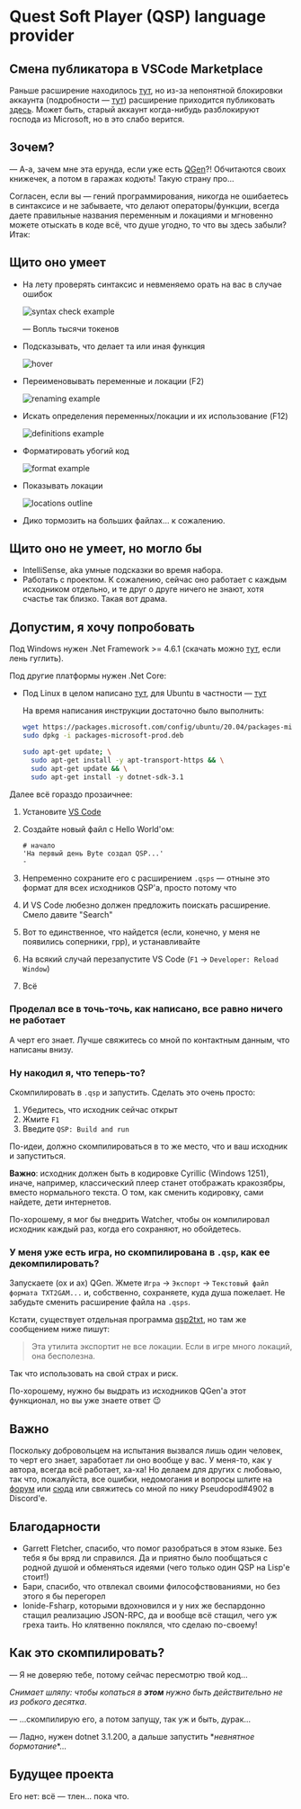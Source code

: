 # Quest Soft Player (QSP) language provider

## Смена публикатора в VSCode Marketplace

Раньше расширение находилось [тут](https://marketplace.visualstudio.com/items?itemName=Fering.qsp), но из-за непонятной блокировки аккаунта (подробности — [тут](https://github.com/QSPFoundation/Qsp.FSharp.VsCode/issues/44)) расширение приходится публиковать [здесь](https://marketplace.visualstudio.com/items?itemName=QSPFoundation.qsp-official). Может быть, старый аккаунт когда-нибудь разблокируют господа из Microsoft, но в это слабо верится.

## Зочем?

— А-а, зачем мне эта ерунда, если уже есть [QGen](http://qsp.su/index.php?option=com_content&task=view&id=46&Itemid=56)?! Обчитаются своих книжечек, а потом в гаражах кодють! Такую страну про...

Согласен, если вы — гений программирования, никогда не ошибаетесь в синтаксисе и не забываете, что делают операторы/функции, всегда даете правильные названия переменным и локациями и мгновенно можете отыскать в коде всё, что душе угодно, то что вы здесь забыли? Итак:

## Щито оно умеет

* На лету проверять синтаксис и невменяемо орать на вас в случае ошибок

    ![syntax check example](Images/syntaxChecker.gif?raw=true)

    — Вопль тысячи токенов
* Подсказывать, что делает та или иная функция

    ![hover](Images/hover.gif?raw=true "Hover")
* Переименовывать переменные и локации (F2)

    ![renaming example](Images/rename.gif?raw=true)
* Искать определения переменных/локации и их использование (F12)

    ![definitions example](Images/definitions.gif?raw=true)
* Форматировать убогий код

    ![format example](Images/format.gif?raw=true)
* Показывать локации

    ![locations outline](Images/locations.gif?raw=true)
* Дико тормозить на больших файлах... к сожалению.

## Щито оно **не** умеет, но могло бы

* IntelliSense, aka умные подсказки во время набора.
* Работать с проектом. К сожалению, сейчас оно работает с каждым исходником отдельно, и те друг о друге ничего не знают, хотя счастье так близко. Такая вот драма.

## Допустим, я хочу попробовать

Под Windows нужен .Net Framework >= 4.6.1 (скачать можно [тут](https://dotnet.microsoft.com/download/dotnet-framework), если лень гуглить).

Под другие платформы нужен .Net Core:

* Под Linux в целом написано [тут](https://docs.microsoft.com/ru-ru/dotnet/core), для Ubuntu в частности — [тут](https://docs.microsoft.com/en-us/dotnet/core/install/linux-ubuntu)

    На время написания инструкции достаточно было выполнить:

    ```bash
    wget https://packages.microsoft.com/config/ubuntu/20.04/packages-microsoft-prod.deb -O packages-microsoft-prod.deb
    sudo dpkg -i packages-microsoft-prod.deb

    sudo apt-get update; \
      sudo apt-get install -y apt-transport-https && \
      sudo apt-get update && \
      sudo apt-get install -y dotnet-sdk-3.1
    ```

Далее всё гораздо прозаичнее:

1. Установите [VS Code](https://code.visualstudio.com/Download)
2. Создайте новый файл с Hello World'ом:

    ```qsp
    # начало
    'На первый день Byte создал QSP...'
    -
    ```

3. Непременно сохраните его с расширением `.qsps` — отныне это формат для всех исходников QSP'а, просто потому что
4. И VS Code любезно должен предложить поискать расширение. Смело давите "Search"
5. Вот то единственное, что найдется (если, конечно, у меня не появились соперники, грр), и устанавливайте
6. На всякий случай перезапустите VS Code (`F1` -> `Developer: Reload Window`)
7. Всё

### Проделал все в точь-точь, как написано, все равно ничего не работает

А черт его знает. Лучше свяжитесь со мной по контактным данным, что написаны внизу.

### Ну накодил я, что теперь-то?

Скомпилировать в `.qsp` и запустить. Сделать это очень просто:

1. Убедитесь, что исходник сейчас открыт
2. Жмите `F1`
3. Введите `QSP: Build and run`

По-идеи, должно скомпилироваться в то же место, что и ваш исходник и запуститься.

**Важно**: исходник должен быть в кодировке Cyrillic (Windows 1251), иначе, например, классический плеер станет отображать кракозябры, вместо нормального текста. О том, как сменить кодировку, сами найдете, дети интернетов.

По-хорошему, я мог бы внедрить Watcher, чтобы он компилировал исходник каждый раз, когда его сохраняют, но обойдетесь.

### У меня уже есть игра, но скомпилирована в `.qsp`, как ее декомпилировать?

Запускаете (ох и ах) QGen. Жмете `Игра` -> `Экспорт` -> `Текстовый файл формата TXT2GAM...` и, собственно, сохраняете, куда душа пожелает. Не забудьте сменить расширение файла на `.qsps`.

Кстати, существует отдельная программа [qsp2txt](http://qsp.su/index.php?option=com_agora&task=topic&id=1180&p=1&Itemid=57#p26046), но там же сообщением ниже пишут:

> Эта утилита экспортит не все локации. Если в игре много локаций, она бесполезна.

Так что использовать на свой страх и риск.

По-хорошему, нужно бы выдрать из исходников QGen'а этот функционал, но вы уже знаете ответ :wink:

## Важно

Поскольку добровольцем на испытания вызвался лишь один человек, то черт его знает, заработает ли оно вообще у вас. У меня-то, как у автора, всегда всё работает, ха-ха! Но делаем для других с любовью, так что, пожалуйста, все ошибки, недомогания и вопросы шлите на [форум](http://qsp.su/index.php?option=com_agora&task=topic&id=1286&Itemid=57) или [сюда](https://github.com/gretmn102/QSP-VSCode/issues) или свяжитесь со мной по нику Pseudopod#4902 в Discord'е.

## Благодарности

* Garrett Fletcher, спасибо, что помог разобраться в этом языке. Без тебя я бы вряд ли справился. Да и приятно было пообщаться с родной душой и обменяться идеями (чего только один QSP на Lisp'е стоит!)
* Бари, спасибо, что отвлекал своими философствованиями, но без этого я бы перегорел
* Ionide-Fsharp, которыми вдохновился и у них же беспардонно стащил реализацию JSON-RPC, да и вообще всё стащил, чего уж греха таить. Но клятвенно поклялся, что сделаю по-своему!

## Как это скомпилировать?

— Я не доверяю тебе, потому сейчас пересмотрю твой код...

*Снимает шляпу: чтобы копаться в **этом** нужно быть действительно не из робкого десятка*.

— ...скомпилирую его, а потом запущу, так уж и быть, дурак...

— Ладно, нужен dotnet 3.1.200, а дальше запустить \**невнятное бормотание*\*...

## Будущее проекта

Его нет: всё — тлен... пока что.
